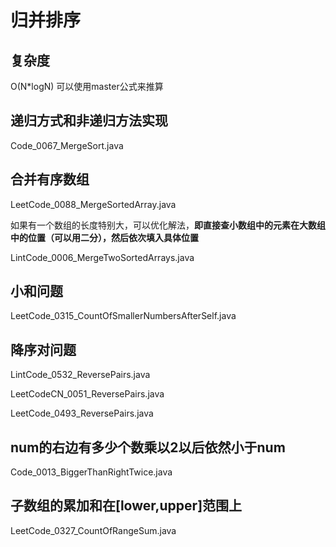 # 归并排序

## 复杂度

O(N*logN) 可以使用master公式来推算

## 递归方式和非递归方法实现

Code_0067_MergeSort.java

## 合并有序数组

LeetCode_0088_MergeSortedArray.java

如果有一个数组的长度特别大，可以优化解法，**即直接查小数组中的元素在大数组中的位置（可以用二分），然后依次填入具体位置**

LintCode_0006_MergeTwoSortedArrays.java

## 小和问题

LeetCode_0315_CountOfSmallerNumbersAfterSelf.java

## 降序对问题

LintCode_0532_ReversePairs.java

LeetCodeCN_0051_ReversePairs.java

LeetCode_0493_ReversePairs.java

## num的右边有多少个数乘以2以后依然小于num

Code_0013_BiggerThanRightTwice.java

## 子数组的累加和在[lower,upper]范围上

LeetCode_0327_CountOfRangeSum.java
